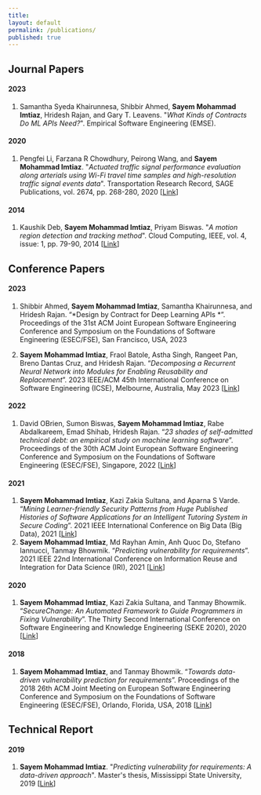 ```yaml
---
title:
layout: default
permalink: /publications/
published: true
---
```


## Journal Papers

#### 2023
1. Samantha Syeda Khairunnesa, Shibbir Ahmed, **Sayem Mohammad Imtiaz**, Hridesh Rajan, and Gary T. Leavens. "*What Kinds of Contracts Do ML APIs Need?*". Empirical Software Engineering (EMSE).


#### 2020
1. Pengfei Li, Farzana R Chowdhury, Peirong Wang, and **Sayem Mohammad Imtiaz**. "*Actuated traffic signal performance evaluation along arterials using Wi-Fi travel time samples and high-resolution traffic signal events data*". Transportation Research Record, SAGE Publications, vol. 2674, pp. 268-280, 2020 [[Link](https://journals.sagepub.com/doi/pdf/10.1177/0361198120918869?casa_token=eBwZTgQQvgMAAAAA:t6Qjq2L0mQh6n8Le85UTWoqcttaR9kbD0mgP-CYaF5jUkj3EwQKZOq-WqHnZqxyuVCgWVuXp13Xc)]


#### 2014
1. Kaushik Deb, **Sayem Mohammad Imtiaz**, Priyam Biswas. "*A motion region detection and tracking method*". Cloud Computing, IEEE, vol. 4, issue: 1, pp. 79-90, 2014 [[Link](https://www.dbpia.co.kr/Journal/articleDetail?nodeId=NODE02464906)]



## Conference Papers

#### 2023
1. Shibbir Ahmed, **Sayem Mohammad Imtiaz**, Samantha Khairunnesa, and Hridesh Rajan. “*Design by Contract for Deep Learning APIs
*”. Proceedings of the 31st ACM Joint European Software Engineering Conference and Symposium on the Foundations of Software Engineering (ESEC/FSE), San Francisco, USA, 2023

2. **Sayem Mohammad Imtiaz**, Fraol Batole, Astha Singh, Rangeet Pan, Breno Dantas Cruz, and Hridesh Rajan. “*Decomposing a Recurrent Neural Network into Modules for Enabling Reusability and Replacement*”. 2023 IEEE/ACM 45th International Conference on Software Engineering (ICSE), Melbourne, Australia, May 2023 [[Link](https://arxiv.org/abs/2212.05970)]

#### 2022
1. David OBrien, Sumon Biswas, **Sayem Mohammad Imtiaz**, Rabe Abdalkareem, Emad Shihab, Hridesh Rajan. “*23 shades of self-admitted technical debt: an empirical study on machine learning software*”. Proceedings of the 30th ACM Joint European Software Engineering Conference and Symposium on the Foundations of Software Engineering (ESEC/FSE), Singapore, 2022 [[Link](https://dl.acm.org/doi/abs/10.1145/3540250.3549088)]

#### 2021
1. **Sayem Mohammad Imtiaz**, Kazi Zakia Sultana, and Aparna S Varde. “*Mining Learner-friendly Security Patterns from Huge Published Histories of Software Applications for an Intelligent Tutoring System in Secure Coding*”. 2021 IEEE International Conference on Big Data (Big Data), 2021 [[Link](https://ieeexplore.ieee.org/abstract/document/9671757/)]
2. **Sayem Mohammad Imtiaz**, Md Rayhan Amin, Anh Quoc Do, Stefano Iannucci, Tanmay Bhowmik. “*Predicting vulnerability for requirements*”. 2021 IEEE 22nd International Conference on Information Reuse and Integration for Data Science (IRI), 2021 [[Link](https://d1wqtxts1xzle7.cloudfront.net/76499112/paper132-libre.pdf?1639659060=&response-content-disposition=inline%3B+filename%3DSecureChange_An_Automated_Framework_to_G.pdf&Expires=1686847283&Signature=AxuCoCiD7MnQ6PCbJ57MCyHYodix2pY063T2DcnPBft9X3VBQQfNFhFkXWQcqEnnLQst6iIZnYnLX~KfJgTaWCsWKc0~1Sd2xJMq5J~ITeVqkfaEGnCUfSwG4f1Pm65ZkaBo8-2cr~CgRynprn5TO8a~LAnMKFRCf3S3L2LUFJ-yi7UoTc~E2auVAPmKUVdYvkm-SnGIOrIwG0ohuVZeCIeZBvYFub0vyioxFMYJS4DOEzv2YPNAWKyUexeJTCbey3BV85Y~onFsXZUu3xVXbrrjRBtxAtrDktYCSNFBlRZfjH~4asoPjAcSlPHvptE4Fye0lmesCjPyy70ak7jdnw__&Key-Pair-Id=APKAJLOHF5GGSLRBV4ZA)]


#### 2020
1. **Sayem Mohammad Imtiaz**, Kazi Zakia Sultana, and Tanmay Bhowmik. “*SecureChange: An Automated Framework to Guide Programmers in Fixing Vulnerability*”. The Thirty Second International Conference on Software Engineering and Knowledge Engineering (SEKE 2020), 2020 [[Link](https://ieeexplore.ieee.org/abstract/document/9671757/)]

#### 2018
1. **Sayem Mohammad Imtiaz**, and Tanmay Bhowmik. “*Towards data-driven vulnerability prediction for requirements*”. Proceedings of the 2018 26th ACM Joint Meeting on European Software Engineering Conference and Symposium on the Foundations of Software Engineering (ESEC/FSE), Orlando, Florida, USA, 2018 [[Link](https://dl.acm.org/doi/abs/10.1145/3236024.3264836)]


## Technical Report

#### 2019
1. **Sayem Mohammad Imtiaz**. "*Predicting vulnerability for requirements: A data-driven approach*". Master's thesis, Mississippi State University, 2019 [[Link](https://www.proquest.com/openview/cc64e63540c39f33f42d5ebd2d6f7bdb/1?pq-origsite=gscholar&cbl=18750&diss=y)]

